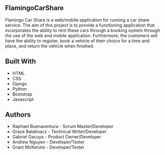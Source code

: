 ## FlamingoCarShare

Flamingo Car Share is a web/mobile application for running a car share service.
The aim of this project is to provide a functioning application that incorporates
the ability to rent these cars through a booking system through the use of the web
and mobile application. Furthermore, the customers will have the ability to register,
book a vehicle of their choice for a time and place, and return the vehicle when finished.

## Built With

* HTML
* CSS
* Django
* Python
* Bootstrap
* Javascript

## Authors
* Raphael Buenaventura - Scrum Master/Developer
* Grace Balatinacz - Technical Writer/Developer
* Gabriel Gacuya - Product Owner/Developer
* Andrew Nguyen - Developer/Tester
* Grant McKenzie - Developer/Tester
